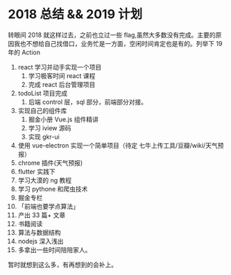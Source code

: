 # 2018 总结 && 2019 计划

转眼间 2018 就这样过去，之前也立过一些 flag,虽然大多数没有完成。主要的原因我也不想给自己找借口，业务忙是一方面，空闲时间肯定也是有的。列举下 19 年的 Action

1. react 学习并动手实现一个项目
   1. 学习极客时间 react 课程
   2. 完成 react 后台管理项目
2. todoList 项目完成
   1. 后端 control 层，sql 部分，前端部分对接。
3. 实现自己的组件库
   1. 掘金小册 Vue.js 组件精讲
   2. 学习 iview 源码
   3. 实现 gkr-ui
4. 使用 vue-electron 实现一个简单项目（待定 七牛上传工具/豆瓣/wiki/天气预报）
5. chrome 插件(天气预报)
6. flutter 实践下
7. 学习大漠的 ng 教程
8. 学习 pythone 和爬虫技术
9. 掘金专栏
10. 「前端也要学点算法」
11. 产出 33 篇+ 文章
12. 书籍阅读
13. 算法与数据结构
14. nodejs 深入浅出
15. 多拿出一些时间陪陪家人。

暂时就想到这么多，有再想到的会补上。
